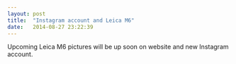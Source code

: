 ```yaml
---
layout: post
title:  "Instagram account and Leica M6"
date:   2014-08-27 23:22:39
---
```


Upcoming Leica M6 pictures will be up soon on website and new Instagram account.
